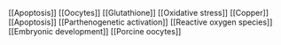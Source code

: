 [[Apoptosis]]
[[Oocytes]]
[[Glutathione]]
[[Oxidative stress]]
[[Copper]]
[[Apoptosis]]
[[Parthenogenetic activation]]
[[Reactive oxygen species]]
[[Embryonic development]]
[[Porcine oocytes]]
